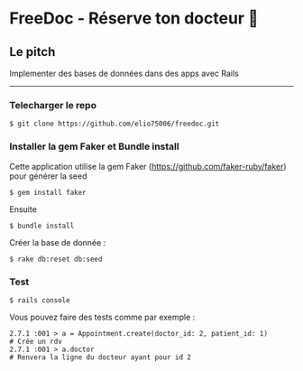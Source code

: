 # FreeDoc - Réserve ton docteur :rocket:

## Le pitch
Implementer des bases de données dans des apps avec Rails

-------

### Telecharger le repo

```
$ git clone https://github.com/elio75006/freedoc.git
```

### Installer la gem Faker et Bundle install

Cette application utilise la gem Faker (https://github.com/faker-ruby/faker) pour générer la seed
```
$ gem install faker
```
Ensuite 
```
$ bundle install
```
Créer la base de donnée :
```
$ rake db:reset db:seed
```

### Test
```
$ rails console
```
Vous pouvez faire des tests comme par exemple :
```
2.7.1 :001 > a = Appointment.create(doctor_id: 2, patient_id: 1)
# Crée un rdv
2.7.1 :001 > a.doctor
# Renvera la ligne du docteur ayant pour id 2
```


